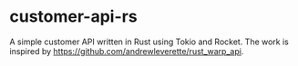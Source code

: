 # customer-api-rs
A simple customer API written in Rust using Tokio and Rocket.
The work is inspired by https://github.com/andrewleverette/rust_warp_api.